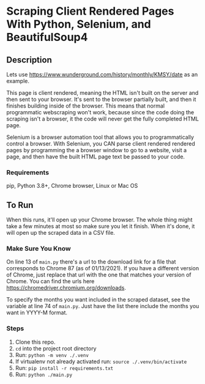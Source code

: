 # Scraping Client Rendered Pages With Python, Selenium, and BeautifulSoup4

## Description

Lets use https://www.wunderground.com/history/monthly/KMSY/date as an example.

This page is client rendered, meaning the HTML isn't built on the server and then sent to your browser. It's sent to the browser partially built, and then it finishes building inside of the browser. This means that normal programmatic webscraping won't work, because since the code doing the scraping isn't a browser, it the code will never get the fully completed HTML page.

Selenium is a browser automation tool that allows you to programmatically control a browser. With Selenium, you CAN parse client rendered rendered pages by programming the a browser window to go to a website, visit a page, and then have the built HTML page text be passed to your code.

### Requirements

pip, Python 3.8+, Chrome browser, Linux or Mac OS

## To Run

When this runs, it'll open up your Chrome browser. The whole thing might take a few minutes at most so make sure you let it finish. When it's done, it will open up the scraped data in a CSV file.

### Make Sure You Know

On line 13 of `main.py` there's a url to the download link for a file that corresponds to Chrome 87 (as of 01/13/2021). If you have a different version of Chrome, just replace that url with the one that matches your version of Chrome. You can find the urls here https://chromedriver.chromium.org/downloads.

To specify the months you want included in the scraped dataset, see the variable at line 74 of `main.py`. Just have the list there include the months you want in YYYY-M format.

### Steps

1. Clone this repo.
2. `cd` into the project root directory
3. Run: `python -m venv ./.venv`
4. If virtualenv not already activated run: `source ./.venv/bin/activate`
5. Run: `pip install -r requirements.txt`
6. Run: `python ./main.py`
